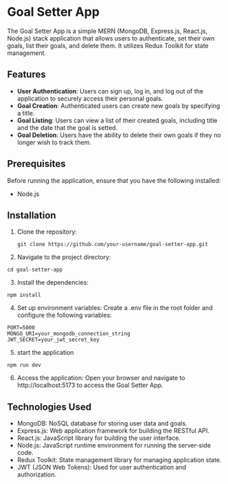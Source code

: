 # Goal Setter App

The Goal Setter App is a simple MERN (MongoDB, Express.js, React.js, Node.js) stack application that allows users to authenticate, set their own goals, list their goals, and delete them. It utilizes Redux Toolkit for state management.

## Features

- **User Authentication**: Users can sign up, log in, and log out of the application to securely access their personal goals.
- **Goal Creation**: Authenticated users can create new goals by specifying a title.
- **Goal Listing**: Users can view a list of their created goals, including title and the date that the goal is setted.
- **Goal Deletion**: Users have the ability to delete their own goals if they no longer wish to track them.

## Prerequisites

Before running the application, ensure that you have the following installed:

- Node.js 

## Installation

1. Clone the repository:

   ```
   git clone https://github.com/your-username/goal-setter-app.git
   ```

2. Navigate to the project directory:
  ```
  cd goal-setter-app
  ```
3. Install the dependencies:
  ```
  npm install
  ```
4. Set up environment variables:
Create a .env file in the root folder and configure the following variables:
  ```
  PORT=5000
  MONGO_URI=your_mongodb_connection_string
  JWT_SECRET=your_jwt_secret_key
  ```
5. start the application
  ```
  npm run dev
  ```
6. Access the application:
Open your browser and navigate to http://localhost:5173 to access the Goal Setter App.

## Technologies Used

- MongoDB: NoSQL database for storing user data and goals.
- Express.js: Web application framework for building the RESTful API.
- React.js: JavaScript library for building the user interface.
- Node.js: JavaScript runtime environment for running the server-side code.
- Redux Toolkit: State management library for managing application state.
- JWT (JSON Web Tokens): Used for user authentication and authorization.
